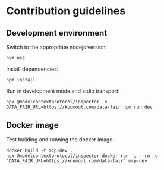 # Contribution guidelines

## Development environment

Switch to the appropriate nodejs version:

    nvm use

Install dependencies:

    npm install

Run in development mode and stdio transport:

    npx @modelcontextprotocol/inspector -e DATA_FAIR_URL=https://koumoul.com/data-fair npm run dev

## Docker image

Test building and running the docker image:

    docker build -t mcp-dev .
    npx @modelcontextprotocol/inspector docker run -i --rm -e "DATA_FAIR_URL=https://koumoul.com/data-fair" mcp-dev
